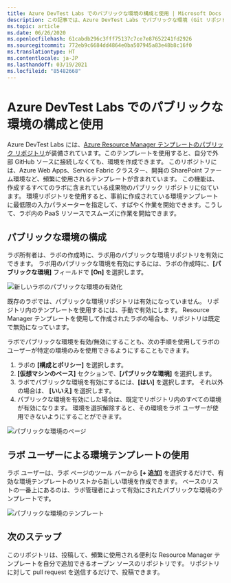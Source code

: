 ```yaml
---
title: Azure DevTest Labs でのパブリックな環境の構成と使用 | Microsoft Docs
description: この記事では、Azure DevTest Labs でパブリックな環境 (Git リポジトリの Azure Resource Manager テンプレート) を構成して使用する方法について説明します。
ms.topic: article
ms.date: 06/26/2020
ms.openlocfilehash: 61cabdb296c3fff75137c7ce7e87652241fd2926
ms.sourcegitcommit: 772eb9c6684dd4864e0ba507945a83e48b8c16f0
ms.translationtype: HT
ms.contentlocale: ja-JP
ms.lasthandoff: 03/19/2021
ms.locfileid: "85482668"
---
```

# <a name="configure-and-use-public-environments-in-azure-devtest-labs"></a>Azure DevTest Labs でのパブリックな環境の構成と使用
Azure DevTest Labs には、[Azure Resource Manager テンプレートのパブリック リポジトリ](https://github.com/Azure/azure-devtestlab/tree/master/Environments)が装備されています。このテンプレートを使用すると、自分で外部 GitHub ソースに接続しなくても、環境を作成できます。 このリポジトリには、Azure Web Apps、Service Fabric クラスター、開発の SharePoint ファーム環境など、頻繁に使用されるテンプレートが含まれています。 この機能は、作成するすべてのラボに含まれている成果物のパブリック リポジトリに似ています。 環境リポジトリを使用すると、事前に作成されている環境テンプレートに最低限の入力パラメーターを指定して、すばやく作業を開始できます。こうして、ラボ内の PaaS リソースでスムーズに作業を開始できます。 

## <a name="configuring-public-environments"></a>パブリックな環境の構成
ラボ所有者は、ラボの作成時に、ラボ用のパブリックな環境リポジトリを有効にできます。 ラボ用のパブリックな環境を有効にするには、ラボの作成時に、**[パブリックな環境]** フィールドで **[On]** を選択します。 

![新しいラボのパブリックな環境の有効化](media/devtest-lab-configure-use-public-environments/enable-public-environment-new-lab.png)


既存のラボでは、パブリックな環境リポジトリは有効になっていません。 リポジトリ内のテンプレートを使用するには、手動で有効にします。 Resource Manager テンプレートを使用して作成されたラボの場合も、リポジトリは既定で無効になっています。

ラボでパブリックな環境を有効/無効にすることも、次の手順を使用してラボのユーザーが特定の環境のみを使用できるようにすることもできます。 

1. ラボの **[構成とポリシー]** を選択します。 
2. **[仮想マシンのベース]** セクションで、**[パブリックな環境]** を選択します。
3. ラボでパブリックな環境を有効にするには、**[はい]** を選択します。 それ以外の場合は、 **[いいえ]** を選択します。 
4. パブリックな環境を有効にした場合は、既定でリポジトリ内のすべての環境が有効になります。 環境を選択解除すると、その環境をラボ ユーザーが使用できないようにすることができます。 

![パブリックな環境のページ](media/devtest-lab-configure-use-public-environments/public-environments-page.png)

## <a name="use-environment-templates-as-a-lab-user"></a>ラボ ユーザーによる環境テンプレートの使用
ラボ ユーザーは、ラボ ページのツール バーから **[+ 追加]** を選択するだけで、有効な環境テンプレートのリストから新しい環境を作成できます。 ベースのリストの一番上にあるのは、ラボ管理者によって有効にされたパブリックな環境のテンプレートです。

![パブリックな環境のテンプレート](media/devtest-lab-configure-use-public-environments/public-environment-templates.png)

## <a name="next-steps"></a>次のステップ
このリポジトリは、投稿して、頻繁に使用される便利な Resource Manager テンプレートを自分で追加できるオープン ソースのリポジトリです。 リポジトリに対して pull request を送信するだけで、投稿できます。  
